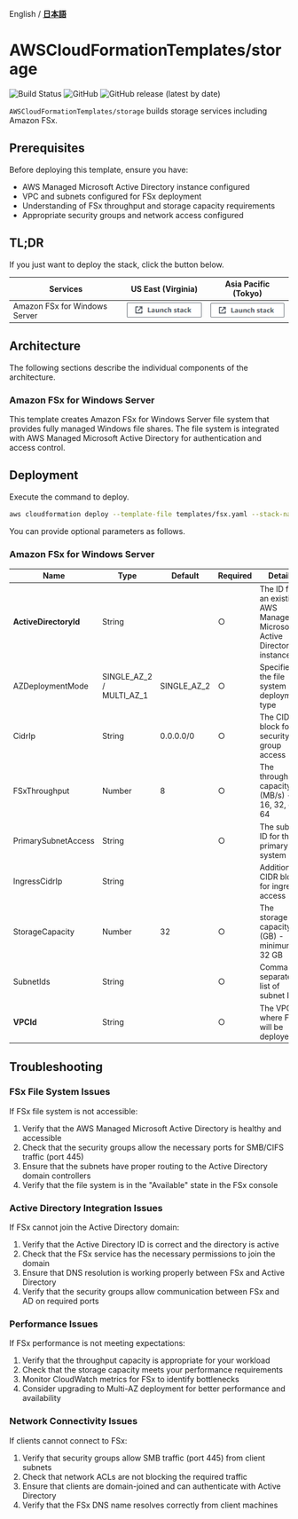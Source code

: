 English / [**日本語**](README_JP.md)

# AWSCloudFormationTemplates/storage
![Build Status](https://codebuild.ap-northeast-1.amazonaws.com/badges?uuid=eyJlbmNyeXB0ZWREYXRhIjoiZ3Z5MUkzdXRFcEtqM25ST0lZdW93ZVBKTnRXTk1WRGFUNkk2MzFpVERGNHp1dHU2RDNReU5IUlAvTitlRGgxNE03N3Y4ejZFaTNDVmpXdDZDK1pjRUFBPSIsIml2UGFyYW1ldGVyU3BlYyI6IllkWXQ5VVNaWE9QSnZkN3EiLCJtYXRlcmlhbFNldFNlcmlhbCI6MX0%3D&branch=main)
![GitHub](https://img.shields.io/github/license/eijikominami/aws-cloudformation-templates)
![GitHub release (latest by date)](https://img.shields.io/github/v/release/eijikominami/aws-cloudformation-templates)
 
``AWSCloudFormationTemplates/storage`` builds storage services including Amazon FSx.

## Prerequisites

Before deploying this template, ensure you have:

- AWS Managed Microsoft Active Directory instance configured
- VPC and subnets configured for FSx deployment
- Understanding of FSx throughput and storage capacity requirements
- Appropriate security groups and network access configured

## TL;DR

If you just want to deploy the stack, click the button below.

| Services | US East (Virginia) | Asia Pacific (Tokyo) |
| --- | --- | --- |
| Amazon FSx for Windows Server | [![cloudformation-launch-stack](../images/cloudformation-launch-stack.png)](https://console.aws.amazon.com/cloudformation/home?region=us-east-1#/stacks/create/review?stackName=FSx&templateURL=https://eijikominami.s3-ap-northeast-1.amazonaws.com/aws-cloudformation-templates/storage/fsx.yaml) | [![cloudformation-launch-stack](../images/cloudformation-launch-stack.png)](https://console.aws.amazon.com/cloudformation/home?region=ap-northeast-1#/stacks/create/review?stackName=FSx&templateURL=https://eijikominami.s3-ap-northeast-1.amazonaws.com/aws-cloudformation-templates/storage/fsx.yaml) |

## Architecture

The following sections describe the individual components of the architecture.

### Amazon FSx for Windows Server

This template creates Amazon FSx for Windows Server file system that provides fully managed Windows file shares. The file system is integrated with AWS Managed Microsoft Active Directory for authentication and access control.

## Deployment

Execute the command to deploy.

```bash
aws cloudformation deploy --template-file templates/fsx.yaml --stack-name FSx --capabilities CAPABILITY_NAMED_IAM CAPABILITY_AUTO_EXPAND
```

You can provide optional parameters as follows.

### Amazon FSx for Windows Server

| Name | Type | Default | Required | Details |  
| --- | --- | --- | --- | --- |
| **ActiveDirectoryId** | String | | ○ | The ID for an existing AWS Managed Microsoft Active Directory instance |
| AZDeploymentMode | SINGLE_AZ_2 / MULTI_AZ_1 | SINGLE_AZ_2 | ○ | Specifies the file system deployment type |
| CidrIp | String | 0.0.0.0/0 | ○ | The CIDR block for security group access |
| FSxThroughput | Number | 8 | ○ | The throughput capacity (MB/s) - 8, 16, 32, or 64 |
| PrimarySubnetAccess | String | | ○ | The subnet ID for the primary file system |
| IngressCidrIp | String | | | Additional CIDR block for ingress access |
| StorageCapacity | Number | 32 | ○ | The storage capacity (GB) - minimum 32 GB |
| SubnetIds | String | | ○ | Comma-separated list of subnet IDs |
| **VPCId** | String | | ○ | The VPC ID where FSx will be deployed |

## Troubleshooting

### FSx File System Issues

If FSx file system is not accessible:

1. Verify that the AWS Managed Microsoft Active Directory is healthy and accessible
2. Check that the security groups allow the necessary ports for SMB/CIFS traffic (port 445)
3. Ensure that the subnets have proper routing to the Active Directory domain controllers
4. Verify that the file system is in the "Available" state in the FSx console

### Active Directory Integration Issues

If FSx cannot join the Active Directory domain:

1. Verify that the Active Directory ID is correct and the directory is active
2. Check that the FSx service has the necessary permissions to join the domain
3. Ensure that DNS resolution is working properly between FSx and Active Directory
4. Verify that the security groups allow communication between FSx and AD on required ports

### Performance Issues

If FSx performance is not meeting expectations:

1. Verify that the throughput capacity is appropriate for your workload
2. Check that the storage capacity meets your performance requirements
3. Monitor CloudWatch metrics for FSx to identify bottlenecks
4. Consider upgrading to Multi-AZ deployment for better performance and availability

### Network Connectivity Issues

If clients cannot connect to FSx:

1. Verify that security groups allow SMB traffic (port 445) from client subnets
2. Check that network ACLs are not blocking the required traffic
3. Ensure that clients are domain-joined and can authenticate with Active Directory
4. Verify that the FSx DNS name resolves correctly from client machines